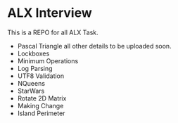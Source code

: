 # ALX Interview

This is a REPO for all ALX Task.

- Pascal Triangle all other details to be uploaded soon.
- Lockboxes
- Minimum Operations
- Log Parsing
- UTF8 Validation
- NQueens
- StarWars
- Rotate 2D Matrix
- Making Change
- Island Perimeter